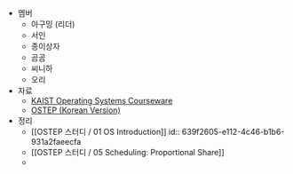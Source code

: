 - 멤버
	- 아구밍 (리더)
	- 서인
	- 종이상자
	- 곰곰
	- 씨니하
	- 오리
- 자료
	- [KAIST Operating Systems Courseware](https://oslab.kaist.ac.kr/OSTEPSlides/)
	- [OSTEP (Korean Version)](https://github.com/remzi-arpacidusseau/ostep-translations/tree/master/korean)
- 정리
	- [[OSTEP 스터디 / 01 OS Introduction]]
	  id:: 639f2605-e112-4c46-b1b6-931a2faeecfa
	- [[OSTEP 스터디 / 05 Scheduling: Proportional Share]]
	-